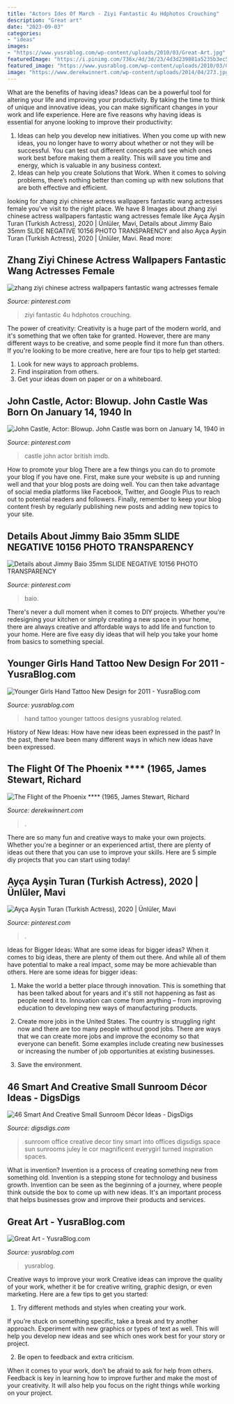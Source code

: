 ```yaml
---
title: "Actors Ides Of March - Ziyi Fantastic 4u Hdphotos Crouching"
description: "Great art"
date: "2023-09-03"
categories:
- "ideas"
images:
- "https://www.yusrablog.com/wp-content/uploads/2010/03/Great-Art.jpg"
featuredImage: "https://i.pinimg.com/736x/4d/3d/23/4d3d239881a5235b3ec58d01cf96ff0e.jpg"
featured_image: "https://www.yusrablog.com/wp-content/uploads/2010/03/Great-Art.jpg"
image: "https://www.derekwinnert.com/wp-content/uploads/2014/04/273.jpg"
---
```



What are the benefits of having ideas?
Ideas can be a powerful tool for altering your life and improving your productivity. By taking the time to think of unique and innovative ideas, you can make significant changes in your work and life experience. Here are five reasons why having ideas is essential for anyone looking to improve their productivity: 
1. Ideas can help you develop new initiatives. When you come up with new ideas, you no longer have to worry about whether or not they will be successful. You can test out different concepts and see which ones work best before making them a reality. This will save you time and energy, which is valuable in any business context. 
2. Ideas can help you create Solutions that Work. When it comes to solving problems, there’s nothing better than coming up with new solutions that are both effective and efficient.

	

		
looking for zhang ziyi chinese actress wallpapers fantastic wang actresses female you've visit to the right place. We have 8 Images about zhang ziyi chinese actress wallpapers fantastic wang actresses female like Ayça Ayşin Turan (Turkish Actress), 2020 | Ünlüler, Mavi, Details about Jimmy Baio 35mm SLIDE NEGATIVE 10156 PHOTO TRANSPARENCY and also Ayça Ayşin Turan (Turkish Actress), 2020 | Ünlüler, Mavi. Read more:
		
    
## Zhang Ziyi Chinese Actress Wallpapers Fantastic Wang Actresses Female

<img loading=lazy src="https://i.pinimg.com/736x/4d/3d/23/4d3d239881a5235b3ec58d01cf96ff0e.jpg" onerror="this.onerror=null;this.src='https://tse4.mm.bing.net/th?id=OIP.xxxoDKbNhT8kQ_ocQ1MmYwHaLG&amp;pid=15.1';" alt="zhang ziyi chinese actress wallpapers fantastic wang actresses female">

_Source: pinterest.com_

>ziyi fantastic 4u hdphotos crouching. 

	

The power of creativity:
Creativity is a huge part of the modern world, and it's something that we often take for granted. However, there are many different ways to be creative, and some people find it more fun than others. If you're looking to be more creative, here are four tips to help get started:
1. Look for new ways to approach problems.
2. Find inspiration from others.
3. Get your ideas down on paper or on a whiteboard.

    
## John Castle, Actor: Blowup. John Castle Was Born On January 14, 1940 In

<img loading=lazy src="https://i.pinimg.com/originals/f8/66/7c/f8667c16526e376d743b253ba692b85e.jpg" onerror="this.onerror=null;this.src='https://tse3.mm.bing.net/th?id=OIP.bvqRgr90ypdquDl0kks8ZAHaGJ&amp;pid=15.1';" alt="John Castle, Actor: Blowup. John Castle was born on January 14, 1940 in">

_Source: pinterest.com_

>castle john actor british imdb. 

	

How to promote your blog
There are a few things you can do to promote your blog if you have one. First, make sure your website is up and running well and that your blog posts are doing well. You can then take advantage of social media platforms like Facebook, Twitter, and Google Plus to reach out to potential readers and followers. Finally, remember to keep your blog content fresh by regularly publishing new posts and adding new topics to your site.

    
## Details About Jimmy Baio 35mm SLIDE NEGATIVE 10156 PHOTO TRANSPARENCY

<img loading=lazy src="https://i.pinimg.com/474x/9f/25/a6/9f25a683651289f20fb4388ae5e2808b--jimmy.jpg" onerror="this.onerror=null;this.src='https://tse4.mm.bing.net/th?id=OIP.Sa1U2Px6mw_2nI7kMFRZ2wAAAA&amp;pid=15.1';" alt="Details about Jimmy Baio 35mm SLIDE NEGATIVE 10156 PHOTO TRANSPARENCY">

_Source: pinterest.com_

>baio. 

	

There's never a dull moment when it comes to DIY projects. Whether you're redesigning your kitchen or simply creating a new space in your home, there are always creative and affordable ways to add life and function to your home. Here are five easy diy ideas that will help you take your home from basics to something special.

    
## Younger Girls Hand Tattoo New Design For 2011 - YusraBlog.com

<img loading=lazy src="https://www.yusrablog.com/wp-content/uploads/2011/03/Younger-Girls-Hand-Tattoo-New-Design-for-2011.jpg" onerror="this.onerror=null;this.src='https://tse4.mm.bing.net/th?id=OIP.uP5NgQ-oIvfMq5-KLEGfSgHaJ3&amp;pid=15.1';" alt="Younger Girls Hand Tattoo New Design for 2011 - YusraBlog.com">

_Source: yusrablog.com_

>hand tattoo younger tattoos designs yusrablog related. 

	

History of New Ideas: How have new ideas been expressed in the past?
In the past, there have been many different ways in which new ideas have been expressed.

    
## The Flight Of The Phoenix **** (1965, James Stewart, Richard

<img loading=lazy src="https://www.derekwinnert.com/wp-content/uploads/2014/04/273.jpg" onerror="this.onerror=null;this.src='https://tse2.mm.bing.net/th?id=OIP.kkKH9KtXC-TYFOQNSluzeAHaKi&amp;pid=15.1';" alt="The Flight of the Phoenix **** (1965, James Stewart, Richard">

_Source: derekwinnert.com_

>. 

	

There are so many fun and creative ways to make your own projects. Whether you're a beginner or an experienced artist, there are plenty of ideas out there that you can use to improve your skills. Here are 5 simple diy projects that you can start using today!

    
## Ayça Ayşin Turan (Turkish Actress), 2020 | Ünlüler, Mavi

<img loading=lazy src="https://i.pinimg.com/736x/6a/c2/46/6ac2468bb4edd255699100d05df57b54.jpg" onerror="this.onerror=null;this.src='https://tse4.mm.bing.net/th?id=OIP.xRnAOXdF1ViAx_-mUC5yEgHaK4&amp;pid=15.1';" alt="Ayça Ayşin Turan (Turkish Actress), 2020 | Ünlüler, Mavi">

_Source: pinterest.com_

>. 

	

Ideas for Bigger Ideas: What are some ideas for bigger ideas?
When it comes to big ideas, there are plenty of them out there. And while all of them have potential to make a real impact, some may be more achievable than others. Here are some ideas for bigger ideas:
1. Make the world a better place through innovation. This is something that has been talked about for years and it's still not happening as fast as people need it to. Innovation can come from anything – from improving education to developing new ways of manufacturing products.

2. Create more jobs in the United States. The country is struggling right now and there are too many people without good jobs. There are ways that we can create more jobs and improve the economy so that everyone can benefit. Some examples include creating new businesses or increasing the number of job opportunities at existing businesses.

3. Save the environment.

    
## 46 Smart And Creative Small Sunroom Décor Ideas - DigsDigs

<img loading=lazy src="https://www.digsdigs.com/photos/smart-and-creative-small-sunroom-decor-ideas-9-554x831.jpg" onerror="this.onerror=null;this.src='https://tse3.mm.bing.net/th?id=OIP.xywSBnucBuB423UuPqAo3wHaLH&amp;pid=15.1';" alt="46 Smart And Creative Small Sunroom Décor Ideas - DigsDigs">

_Source: digsdigs.com_

>sunroom office creative decor tiny smart into offices digsdigs space sun sunrooms juley le cor magnificent everygirl turned inspiration spaces. 

	

What is invention?
Invention is a process of creating something new from something old. Invention is a stepping stone for technology and business growth. Invention can be seen as the beginning of a journey, where people think outside the box to come up with new ideas. It's an important process that helps businesses grow and improve their products and services.

    
## Great Art - YusraBlog.com

<img loading=lazy src="https://www.yusrablog.com/wp-content/uploads/2010/03/Great-Art.jpg" onerror="this.onerror=null;this.src='https://tse2.mm.bing.net/th?id=OIP.Nv6UVWuxDbSzD63t82NvXwHaFj&amp;pid=15.1';" alt="Great Art - YusraBlog.com">

_Source: yusrablog.com_

>yusrablog. 

	

Creative ways to improve your work
Creative ideas can improve the quality of your work, whether it be for creative writing, graphic design, or even marketing. Here are a few tips to get you started:
1. Try different methods and styles when creating your work.

If you’re stuck on something specific, take a break and try another approach. Experiment with new graphics or types of text as well. This will help you develop new ideas and see which ones work best for your story or project.

2. Be open to feedback and extra criticism.

When it comes to your work, don’t be afraid to ask for help from others. Feedback is key in learning how to improve further and make the most of your creativity. It will also help you focus on the right things while working on your project.


